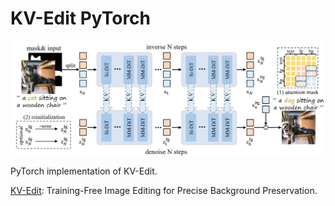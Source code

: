 # KV-Edit PyTorch

<p align="center">
  <img src="KV-Edit.png" alt="KV-Edit" style="display:block; margin:auto; width:680px;" />
</p>

PyTorch implementation of KV-Edit.

[KV-Edit](https://arxiv.org/abs/2502.17363): Training-Free Image Editing for Precise Background Preservation.
